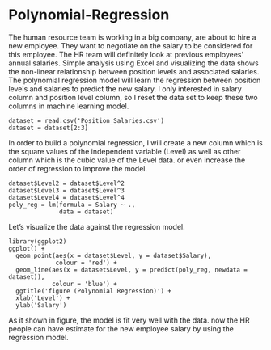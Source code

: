 # Polynomial-Regression
The human resource team is working in a big company, are about to hire a new employee. They want to negotiate on the salary to be considered for this employee. 
The HR team will definitely look at previous employees’ annual salaries. Simple analysis using Excel and visualizing the data shows the non-linear relationship between position levels and associated salaries.
The polynomial regression model will learn the regression between position levels and salaries to predict the new salary.
I only interested in salary column and position level column, so I reset the data set to keep these two columns in machine learning model.

```
dataset = read.csv('Position_Salaries.csv')
dataset = dataset[2:3]
```
In order to build a polynomial regression, I will create a new column which is the square values of the independent variable (Level) as well as other column which is the cubic value of the Level data. or even increase the order of regression to improve the model.

```
dataset$Level2 = dataset$Level^2
dataset$Level3 = dataset$Level^3
dataset$Level4 = dataset$Level^4
poly_reg = lm(formula = Salary ~ .,
              data = dataset)
```

Let’s visualize the data against the regression model.

```
library(ggplot2)
ggplot() +
  geom_point(aes(x = dataset$Level, y = dataset$Salary),
             colour = 'red') +
  geom_line(aes(x = dataset$Level, y = predict(poly_reg, newdata = dataset)),
            colour = 'blue') +
  ggtitle('figure (Polynomial Regression)') +
  xlab('Level') +
  ylab('Salary')
  ```
  
As it shown in figure, the model is fit very well with the data. now the HR people can have estimate for the new employee salary by using the regression model. 
